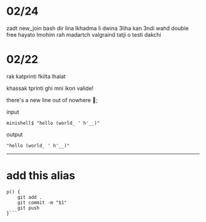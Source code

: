 # 02/24

zadt new_join bash dir lina lkhadma li dwina 3liha
kan 3ndi wahd double free hayato lmohim rah madartch valgraind tatji o testi dakchi



# 02/22
rak katprinti fkilta lhalat

khassak tprinti ghi mni ikon valide!

there's a new line out of nowhere 🙂;

input
```
minishell$ "hello (world_ ' h'__)"
```

output
```
"hello (world_ ' h'__)"
```

---------------------
# add this alias
```alias c="clear"
p() {
    git add .
    git commit -m "$1"
    git push
}```


